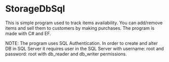 # StorageDbSql

This is simple program used to track items availability. You can add/remove items and sell them to customers by making purchases.
The program is made with C# and EF.

NOTE: The program uses SQL Authentication. In order to create and alter DB in SQL Server it requires user in the SQL Server with username: root and password: root with db_reader and db_writer permissions.

